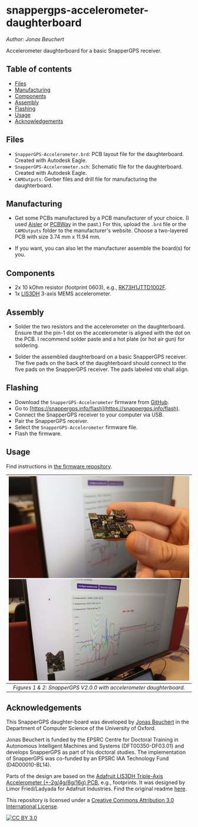# snappergps-accelerometer-daughterboard

*Author: Jonas Beuchert*

Accelerometer daughterboard for a basic SnapperGPS receiver.

## Table of contents

* [Files](#files)
* [Manufacturing](#manufacturing)
* [Components](#components)
* [Assembly](#assembly)
* [Flashing](#flashing)
* [Usage](#usage)
* [Acknowledgements](#acknowledgements)

## Files

* `SnapperGPS-Accelerometer.brd`: PCB layout file for the daughterboard. Created with Autodesk Eagle.
* `SnapperGPS-Accelerometer.sch`: Schematic file for the daughterboard. Created with Autodesk Eagle.
* `CAMOutputs`: Gerber files and drill file for manufacturing the daughterboard.

## Manufacturing

* Get some PCBs manufactured by a PCB manufacturer of your choice.
(I used [Aisler](https://aisler.net/) or [PCBWay](https://www.pcbway.com/) in the past.)
For this, upload the `.brd` file or the `CAMOutputs` folder to the manufacturer's website.
Choose a two-layered PCB with size 3.74 mm x 11.94 mm.

* If you want, you can also let the manufacturer assemble the board(s) for you.

## Components

* 2x 10 kOhm resistor (footprint 0603), e.g., [RK73H1JTTD1002F](https://octopart.com/rk73h1jttd1002f-koa+speer-2166376).
* 1x [LIS3DH](https://www.st.com/en/mems-and-sensors/lis3dh.html) 3-axis MEMS accelerometer.

## Assembly

* Solder the two resistors and the accelerometer on the daughterboard.
Ensure that the pin-1 dot on the accelerometer is aligned with the dot on the PCB.
I recommend solder paste and a hot plate (or hot air gun) for soldering.

* Solder the assembled daughterboard on a basic SnapperGPS receiver.
The five pads on the back of the daughterboard should connect to the five pads on the SnapperGPS receiver.
The pads labeled `VDD` shall align.

## Flashing

* Download the `SnapperGPS-Accelerometer` firmware from [GitHub](https://github.com/SnapperGPS/snappergps-firmware/releases).
* Go to [https://snappergps.info/flash](https://snappergps.info/flash).
* Connect the SnapperGPS receiver to your computer via USB.
* Pair the SnapperGPS receiver.
* Select the `SnapperGPS-Accelerometer` firmware file.
* Flash the firmware.

## Usage

Find instructions in [the firmware repository](https://github.com/SnapperGPS/snappergps-firmware/blob/main/firmware_versions/snapper-accelerometer/README.md).

| ![SnapperGPS with accelerometer daughterboard](images/board.jpg) ![SnapperGPS with accelerometer daughterboard](images/board-usb.jpg) | 
|:--:| 
| *Figures 1 & 2: SnapperGPS V2.0.0 with accelerometer daughterboard.* |

## Acknowledgements

This SnapperGPS daughter-board was developed by
[Jonas Beuchert](https://users.ox.ac.uk/~kell5462/)
in the Department of Computer Science
of the University of Oxford.

Jonas Beuchert is
funded by the EPSRC Centre for Doctoral Training in
Autonomous Intelligent Machines and Systems
(DFT00350-DF03.01) and develops
SnapperGPS as part of his doctoral studies.
The implementation of SnapperGPS 
was co-funded by an EPSRC IAA Technology Fund
(D4D00010-BL14).

Parts of the design are based on the [Adafruit LIS3DH Triple-Axis Accelerometer (+-2g/4g/8g/16g) PCB](https://github.com/adafruit/Adafruit-LIS3DH-Breakout-PCB), e.g., footprints.
It was designed by Limor Fried/Ladyada for Adafruit Industries.
Find the original readme [here](adafruit-readme.md).

This repository is licensed under a
[Creative Commons Attribution 3.0 International License][cc-by].

[![CC BY 3.0][cc-by-image]][cc-by]

[cc-by]: http://creativecommons.org/licenses/by/3.0/
[cc-by-image]: https://i.creativecommons.org/l/by/3.0/88x31.png

